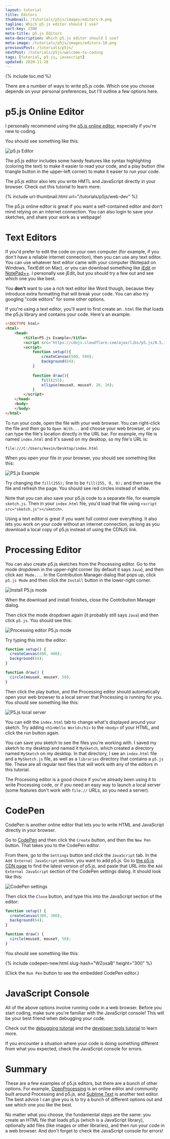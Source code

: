 ```yaml
---
layout: tutorial
title: Editors
thumbnail: /tutorials/p5js/images/editors-9.png
tagline: Which p5.js editor should I use?
sort-key: 2200
meta-title: p5.js Editors
meta-description: Which p5.js editor should I use?
meta-image: /tutorials/p5js/images/editors-10.png
previousPost: /tutorials/p5js/
nextPost: /tutorials/p5js/welcome-to-coding
tags: [tutorial, p5.js, javascript]
updated: 2020-11-28
---
```


{% include toc.md %}

There are a number of ways to write p5.js code. Which one you choose depends on your personal preferences, but I'll outline a few options here.

# p5.js Online Editor

I personally recommend using the [p5.js online editor](https://editor.p5js.org/), especially if you're new to coding. 

You should see something like this:

![p5.js Editor](/tutorials/p5js/images/welcome-to-coding-1.png)

The p5.js editor includes some handy features like syntax highlighting (coloring the text) to make it easier to read your code, and a play button (the triangle button in the upper-left corner) to make it easier to run your code.

The p5.js editor also lets you write HMTL and JavaScript directly in your browser. Check out this tutorial to learn more:

{% include url-thumbnail.html url="/tutorials/p5js/web-dev" %}

The p5.js online editor is great if you want a self-contained editor and don't mind relying on an internet connection. You can also login to save your sketches, and share your work as a webpage!

# Text Editors

If you'd prefer to edit the code on your own computer (for example, if you don't have a reliable internet connection), then you can use any text editor. You can use whatever text editor came with your computer (Notepad on Windows, TextEdit on Mac), or you can download something like [jEdit](http://www.jedit.org/) or [NotePad++](https://notepad-plus-plus.org/). I personally use jEdit, but you should try a few out and see which one you like best.

You **don't** want to use a rich text editor like Word though, because they introduce extra formatting that will break your code. You can also try googling "code editors" for some other options.

If you're using a text editor, you'll want to first create an `.html` file that loads the p5.js library and contains your code. Here's an example:

```html
<!DOCTYPE html>
<html>
	<head>
		<title>P5.js Example</title>
		<script src="https://cdnjs.cloudflare.com/ajax/libs/p5.js/0.5.14/p5.js"></script>
		<script>
			function setup(){
				createCanvas(500, 500);
				background(64);
			}
			
			function draw(){
				fill(255);
				ellipse(mouseX, mouseY, 20, 20);
			}
		</script>
	</head>
	<body>
	</body>
</html>
```

To run your code, open the file with your web browser. You can right-click the file and then go to `Open With...` and choose your web browser, or you can type the file's location directly in the URL bar. For example, my file is named `index.html` and it's saved on my desktop, so my file's URL is:

```
file:///C:/Users/kevin/Desktop/index.html
```

When you open your file in your browser, you should see something like this:

![P5.js Example](/tutorials/p5js/images/editors-1.png)

Try changing the `fill(255);` line to be `fill(255, 0, 0);` and then save the file and refresh the page. You should see red circles instead of white.

Note that you can also save your p5.js code to a separate file, for example `sketch.js`. Then in your `index.html` file, you'd load that file using `<script src="sketch.js"></sketch>`.

Using a text editor is great if you want full control over everything. It also lets you work on your code without an internet connection, as long as you download a local copy of p5.js instead of using the CDNJS link.

# Processing Editor

You can also create p5.js sketches from the Processing editor. Go to the mode dropdown in the upper-right corner (by default it says `Java`), and then click `Add Mode...`. In the Contribution Manager dialog that pops up, click `p5.js Mode` and then click the `Install` button in the lower-right corner.

![Install P5.js mode](/tutorials/p5js/images/editors-5.png)

When the download and install finishes, close the Contribution Manager dialog.

Then click the mode dropdown again (it probably still says `Java`) and then click `p5.js`. You should see this:

![Processing editor P5.js mode](/tutorials/p5js/images/editors-6.png)

Try typing this into the editor:

```javascript
function setup() {
  createCanvas(400, 400);
  background(64);
}

function draw() {
  circle(mouseX, mouseY, 50);
}
```

Then click the play button, and the Processing editor should automatically open your web browser to a local server that Processing is running for you. You should see something like this:

![P5.js local server](/tutorials/p5js/images/editors-7.png)

You can edit the `index.html` tab to change what's displayed around your sketch. Try adding `<h1>Hello World</h1>` to the `<body>` of your HTML, and click the run button again.

You can save you sketch to see the files you're working with. I saved my sketch to my desktop and named it `MySketch`, which created a directory named `MySketch` on my desktop. In that directory, I see an `index.html` file and a `MySketch.js` file, as well as a `libraries` directory that contains a `p5.js` file. These are all regular text files that will work with any of the editors in this tutorial.

The Processing editor is a good choice if you've already been using it to write Processing code, or if you need an easy way to launch a local server (some features don't work with `file://` URLs, so you need a server).

# CodePen

CodePen is another online editor that lets you to write HTML and JavaScript directly in your browser.

Go to [CodePen](https://codepen.io/) and then click the `Create` button, and then the `New Pen` button. That takes you to the CodePen editor.

From there, go to the `Settings` button and click the `JavaScript` tab. In the `Add External JavaScript` section, you want to add p5.js. Go to [the p5.js CDN page](https://cdnjs.com/libraries/p5.js) to find the latest version of p5.js, and paste that URL into the `Add External JavaScript` section of the CodePen settings dialog. It should look like this:

![CodePen settings](/tutorials/p5js/images/editors-8.png)

Then click the `Close` button, and type this into the JavaScript section of the editor:

```javascript
function setup() {
  createCanvas(300, 300);
  background(64);
}

function draw() {
  circle(mouseX, mouseY, 50);
}
```

You should see something like this:

{% include codepen-new.html slug-hash="WZoxaB" height="300" %}

(Click the `Run Pen` button to see the embedded CodePen editor.)

# JavaScript Console

All of the above options involve running code in a web browser. Before you start coding, make sure you're familiar with the JavaScript console! This will be your best friend when debugging your code.

Check out the [debugging tutorial](/tutorials/p5js/debugging) and the [developer tools tutorial](/tutorials/javascript/developer-tools) to learn more.

If you encounter a situation where your code is doing something different from what you expected, check the JavaScript console for errors.

# Summary

These are a few examples of p5.js editors, but there are a bunch of other options. For example, [OpenProcessing](https://www.openprocessing.org/) is an online editor and community built around Processing and p5.js, and [Sublime Text](http://www.sublimetext.com/2) is another text editor. The best advice I can give you is to try a bunch of different options out and see which one you like the best.

No matter what you choose, the fundamental steps are the same: you create an HTML file that loads p5.js (which is a JavaScript library), optionally add files (like images or other libraries), and then run your code in a web browser. And don't forget to check the JavaScript console for errors!

